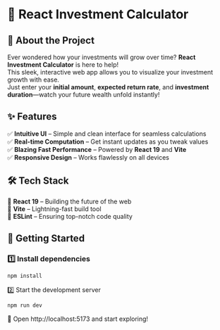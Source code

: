 # 🚀 React Investment Calculator  

## 📌 About the Project  
Ever wondered how your investments will grow over time? **React Investment Calculator** is here to help!  
This sleek, interactive web app allows you to visualize your investment growth with ease.  
Just enter your **initial amount**, **expected return rate**, and **investment duration**—watch your future wealth unfold instantly!  

## ✨ Features  
✅ **Intuitive UI** – Simple and clean interface for seamless calculations  
✅ **Real-time Computation** – Get instant updates as you tweak values  
✅ **Blazing Fast Performance** – Powered by **React 19** and **Vite**  
✅ **Responsive Design** – Works flawlessly on all devices  

## 🛠️ Tech Stack  
🔹 **React 19** – Building the future of the web  
🔹 **Vite** – Lightning-fast build tool  
🔹 **ESLint** – Ensuring top-notch code quality  

## 🚀 Getting Started  

### 1️⃣ Install dependencies  
```bash
npm install
```
2️⃣ Start the development server
```bash
npm run dev
```
🔗 Open http://localhost:5173 and start exploring!
